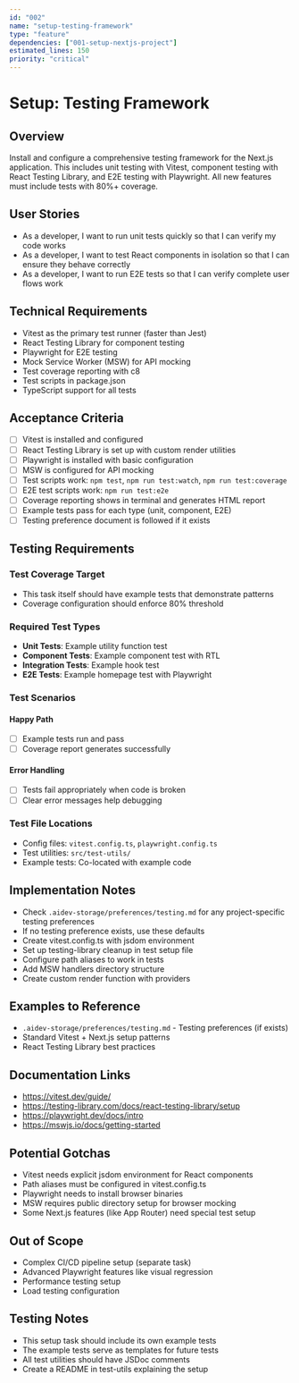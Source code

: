 ```yaml
---
id: "002"
name: "setup-testing-framework"
type: "feature"
dependencies: ["001-setup-nextjs-project"]
estimated_lines: 150
priority: "critical"
---
```


# Setup: Testing Framework

## Overview
Install and configure a comprehensive testing framework for the Next.js application. This includes unit testing with Vitest, component testing with React Testing Library, and E2E testing with Playwright. All new features must include tests with 80%+ coverage.

## User Stories
- As a developer, I want to run unit tests quickly so that I can verify my code works
- As a developer, I want to test React components in isolation so that I can ensure they behave correctly
- As a developer, I want to run E2E tests so that I can verify complete user flows work

## Technical Requirements
- Vitest as the primary test runner (faster than Jest)
- React Testing Library for component testing
- Playwright for E2E testing
- Mock Service Worker (MSW) for API mocking
- Test coverage reporting with c8
- Test scripts in package.json
- TypeScript support for all tests

## Acceptance Criteria
- [ ] Vitest is installed and configured
- [ ] React Testing Library is set up with custom render utilities
- [ ] Playwright is installed with basic configuration
- [ ] MSW is configured for API mocking
- [ ] Test scripts work: `npm test`, `npm run test:watch`, `npm run test:coverage`
- [ ] E2E test scripts work: `npm run test:e2e`
- [ ] Coverage reporting shows in terminal and generates HTML report
- [ ] Example tests pass for each type (unit, component, E2E)
- [ ] Testing preference document is followed if it exists

## Testing Requirements

### Test Coverage Target
- This task itself should have example tests that demonstrate patterns
- Coverage configuration should enforce 80% threshold

### Required Test Types
- **Unit Tests**: Example utility function test
- **Component Tests**: Example component test with RTL
- **Integration Tests**: Example hook test
- **E2E Tests**: Example homepage test with Playwright

### Test Scenarios
#### Happy Path
- [ ] Example tests run and pass
- [ ] Coverage report generates successfully

#### Error Handling
- [ ] Tests fail appropriately when code is broken
- [ ] Clear error messages help debugging

### Test File Locations
- Config files: `vitest.config.ts`, `playwright.config.ts`
- Test utilities: `src/test-utils/`
- Example tests: Co-located with example code

## Implementation Notes
- Check `.aidev-storage/preferences/testing.md` for any project-specific testing preferences
- If no testing preference exists, use these defaults
- Create vitest.config.ts with jsdom environment
- Set up testing-library cleanup in test setup file
- Configure path aliases to work in tests
- Add MSW handlers directory structure
- Create custom render function with providers

## Examples to Reference
- `.aidev-storage/preferences/testing.md` - Testing preferences (if exists)
- Standard Vitest + Next.js setup patterns
- React Testing Library best practices

## Documentation Links
- https://vitest.dev/guide/
- https://testing-library.com/docs/react-testing-library/setup
- https://playwright.dev/docs/intro
- https://mswjs.io/docs/getting-started

## Potential Gotchas
- Vitest needs explicit jsdom environment for React components
- Path aliases must be configured in vitest.config.ts
- Playwright needs to install browser binaries
- MSW requires public directory setup for browser mocking
- Some Next.js features (like App Router) need special test setup

## Out of Scope
- Complex CI/CD pipeline setup (separate task)
- Advanced Playwright features like visual regression
- Performance testing setup
- Load testing configuration

## Testing Notes
- This setup task should include its own example tests
- The example tests serve as templates for future tests
- All test utilities should have JSDoc comments
- Create a README in test-utils explaining the setup